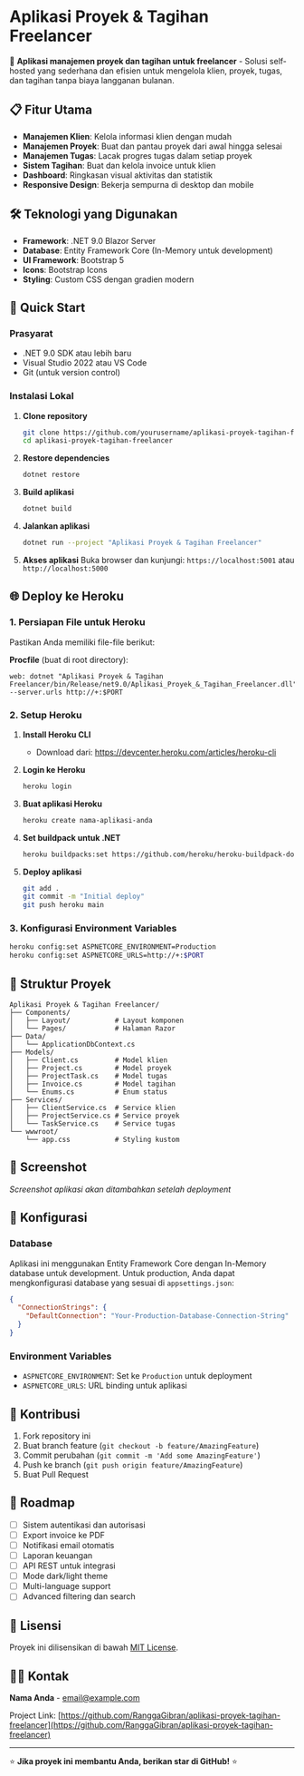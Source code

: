 # Aplikasi Proyek & Tagihan Freelancer

🚀 **Aplikasi manajemen proyek dan tagihan untuk freelancer** - Solusi self-hosted yang sederhana dan efisien untuk mengelola klien, proyek, tugas, dan tagihan tanpa biaya langganan bulanan.

## 📋 Fitur Utama

- **Manajemen Klien**: Kelola informasi klien dengan mudah
- **Manajemen Proyek**: Buat dan pantau proyek dari awal hingga selesai
- **Manajemen Tugas**: Lacak progres tugas dalam setiap proyek
- **Sistem Tagihan**: Buat dan kelola invoice untuk klien
- **Dashboard**: Ringkasan visual aktivitas dan statistik
- **Responsive Design**: Bekerja sempurna di desktop dan mobile

## 🛠️ Teknologi yang Digunakan

- **Framework**: .NET 9.0 Blazor Server
- **Database**: Entity Framework Core (In-Memory untuk development)
- **UI Framework**: Bootstrap 5
- **Icons**: Bootstrap Icons
- **Styling**: Custom CSS dengan gradien modern

## 🚀 Quick Start

### Prasyarat

- .NET 9.0 SDK atau lebih baru
- Visual Studio 2022 atau VS Code
- Git (untuk version control)

### Instalasi Lokal

1. **Clone repository**
   ```bash
   git clone https://github.com/yourusername/aplikasi-proyek-tagihan-freelancer.git
   cd aplikasi-proyek-tagihan-freelancer
   ```

2. **Restore dependencies**
   ```bash
   dotnet restore
   ```

3. **Build aplikasi**
   ```bash
   dotnet build
   ```

4. **Jalankan aplikasi**
   ```bash
   dotnet run --project "Aplikasi Proyek & Tagihan Freelancer"
   ```

5. **Akses aplikasi**
   Buka browser dan kunjungi: `https://localhost:5001` atau `http://localhost:5000`

## 🌐 Deploy ke Heroku

### 1. Persiapan File untuk Heroku

Pastikan Anda memiliki file-file berikut:

**Procfile** (buat di root directory):
```
web: dotnet "Aplikasi Proyek & Tagihan Freelancer/bin/Release/net9.0/Aplikasi_Proyek_&_Tagihan_Freelancer.dll" --server.urls http://+:$PORT
```

### 2. Setup Heroku

1. **Install Heroku CLI**
   - Download dari: https://devcenter.heroku.com/articles/heroku-cli

2. **Login ke Heroku**
   ```bash
   heroku login
   ```

3. **Buat aplikasi Heroku**
   ```bash
   heroku create nama-aplikasi-anda
   ```

4. **Set buildpack untuk .NET**
   ```bash
   heroku buildpacks:set https://github.com/heroku/heroku-buildpack-dotnetcore
   ```

5. **Deploy aplikasi**
   ```bash
   git add .
   git commit -m "Initial deploy"
   git push heroku main
   ```

### 3. Konfigurasi Environment Variables

```bash
heroku config:set ASPNETCORE_ENVIRONMENT=Production
heroku config:set ASPNETCORE_URLS=http://+:$PORT
```

## 📁 Struktur Proyek

```
Aplikasi Proyek & Tagihan Freelancer/
├── Components/
│   ├── Layout/           # Layout komponen
│   └── Pages/            # Halaman Razor
├── Data/
│   └── ApplicationDbContext.cs
├── Models/
│   ├── Client.cs         # Model klien
│   ├── Project.cs        # Model proyek
│   ├── ProjectTask.cs    # Model tugas
│   ├── Invoice.cs        # Model tagihan
│   └── Enums.cs          # Enum status
├── Services/
│   ├── ClientService.cs  # Service klien
│   ├── ProjectService.cs # Service proyek
│   └── TaskService.cs    # Service tugas
└── wwwroot/
    └── app.css           # Styling kustom
```

## 🎨 Screenshot

*Screenshot aplikasi akan ditambahkan setelah deployment*

## 🔧 Konfigurasi

### Database

Aplikasi ini menggunakan Entity Framework Core dengan In-Memory database untuk development. Untuk production, Anda dapat mengkonfigurasi database yang sesuai di `appsettings.json`:

```json
{
  "ConnectionStrings": {
    "DefaultConnection": "Your-Production-Database-Connection-String"
  }
}
```

### Environment Variables

- `ASPNETCORE_ENVIRONMENT`: Set ke `Production` untuk deployment
- `ASPNETCORE_URLS`: URL binding untuk aplikasi

## 🤝 Kontribusi

1. Fork repository ini
2. Buat branch feature (`git checkout -b feature/AmazingFeature`)
3. Commit perubahan (`git commit -m 'Add some AmazingFeature'`)
4. Push ke branch (`git push origin feature/AmazingFeature`)
5. Buat Pull Request

## 📝 Roadmap

- [ ] Sistem autentikasi dan autorisasi
- [ ] Export invoice ke PDF
- [ ] Notifikasi email otomatis
- [ ] Laporan keuangan
- [ ] API REST untuk integrasi
- [ ] Mode dark/light theme
- [ ] Multi-language support
- [ ] Advanced filtering dan search

## 📜 Lisensi

Proyek ini dilisensikan di bawah [MIT License](LICENSE).

## 🙋‍♂️ Kontak

**Nama Anda** - [email@example.com](mailto:anggakatio73@gmail.com)

Project Link: [https://github.com/RanggaGibran/aplikasi-proyek-tagihan-freelancer](https://github.com/RanggaGibran/aplikasi-proyek-tagihan-freelancer)

---

⭐ **Jika proyek ini membantu Anda, berikan star di GitHub!** ⭐
